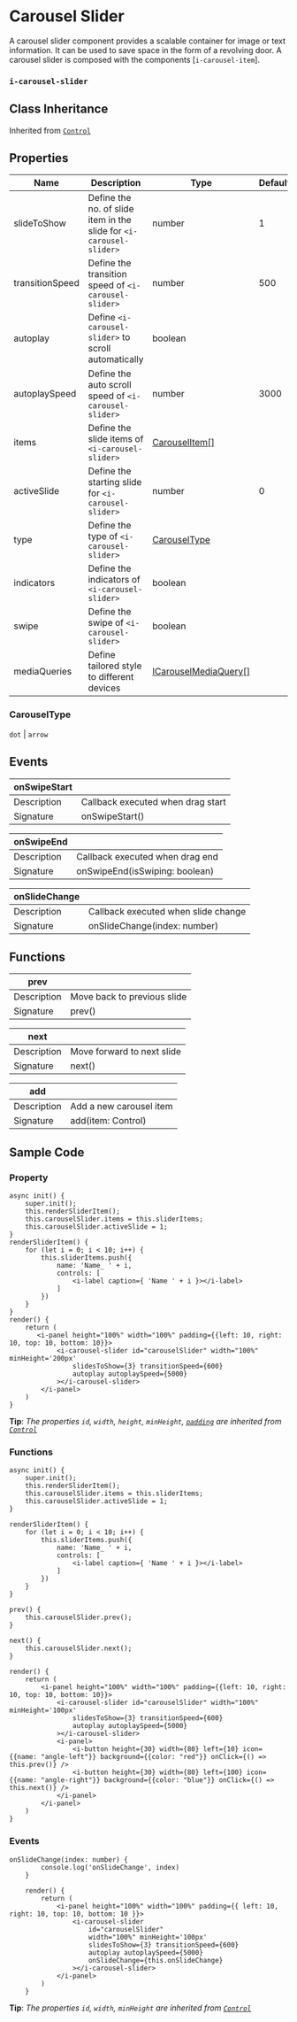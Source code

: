 # Carousel Slider

A carousel slider component provides a scalable container for image or text information. It can be used to save space in the form of a revolving door. A carousel slider is composed with the components [`i-carousel-item`].

### `i-carousel-slider`

## Class Inheritance

Inherited from [`Control`](components/Control/README.md)

## Properties

| Name            | Description                                                         | Type                                                                                     | Default |
| --------------- | ------------------------------------------------------------------- | ---------------------------------------------------------------------------------------- | ------- |
| slideToShow     | Define the no. of slide item in the slide for `<i-carousel-slider>` | number                                                                                   | 1       |
| transitionSpeed | Define the transition speed of `<i-carousel-slider>`                | number                                                                                   | 500     |
| autoplay        | Define `<i-carousel-slider>` to scroll automatically                | boolean                                                                                  |         |
| autoplaySpeed   | Define the auto scroll speed of `<i-carousel-slider>`               | number                                                                                   | 3000    |
| items           | Define the slide items of `<i-carousel-slider>`                     | [CarouselItem&#91;&#93;](components/customdatatype/README.md#carouselitem)               |         |
| activeSlide     | Define the starting slide for `<i-carousel-slider>`                 | number                                                                                   | 0       |
| type            | Define the type of `<i-carousel-slider>`                            | [CarouselType](#carouseltype)                                                            |         |
| indicators      | Define the indicators of `<i-carousel-slider>`                      | boolean                                                                                  |         |
| swipe           | Define the swipe of `<i-carousel-slider>`                           | boolean                                                                                  |         |
| mediaQueries    | Define tailored style to different devices                          | [ICarouselMediaQuery&#91;&#93;](components/customdatatype/README.md#icarouselmediaquery) |         |

### CarouselType

`dot` \| `arrow`

## Events

| **onSwipeStart** |                                   |
| ---------------- | --------------------------------- |
| Description      | Callback executed when drag start |
| Signature        | onSwipeStart()                    |

| **onSwipeEnd** |                                 |
| -------------- | ------------------------------- |
| Description    | Callback executed when drag end |
| Signature      | onSwipeEnd(isSwiping: boolean)  |

| **onSlideChange** |                                     |
| ----------------- | ----------------------------------- |
| Description       | Callback executed when slide change |
| Signature         | onSlideChange(index: number)        |

## Functions

| **prev**    |                             |
| ----------- | --------------------------- |
| Description | Move back to previous slide |
| Signature   | prev()                      |

| **next**    |                            |
| ----------- | -------------------------- |
| Description | Move forward to next slide |
| Signature   | next()                     |

| **add**     |                         |
| ----------- | ----------------------- |
| Description | Add a new carousel item |
| Signature   | add(item: Control)      |

## Sample Code

### Property

```typescript(samples/i-carousel-slider_1.tsx)
async init() {
    super.init();
    this.renderSliderItem();
    this.carouselSlider.items = this.sliderItems;
    this.carouselSlider.activeSlide = 1;
}
renderSliderItem() {
    for (let i = 0; i < 10; i++) {
        this.sliderItems.push({
            name: 'Name_ ' + i,
            controls: [
                <i-label caption={ 'Name ' + i }></i-label>
            ]
        })
    }
}
render() {
    return (
       <i-panel height="100%" width="100%" padding={{left: 10, right: 10, top: 10, bottom: 10}}>
            <i-carousel-slider id="carouselSlider" width="100%" minHeight='200px'
                slidesToShow={3} transitionSpeed={600}
                autoplay autoplaySpeed={5000}
            ></i-carousel-slider>
        </i-panel>
    )
}
```

**Tip**: _The properties `id`, `width`, `height`, `minHeight`, [`padding`](components/customdatatype/README.md#ispace) are inherited from [`Control`](components/Control/README.md)_

### Functions

```typescript(samples/i-carousel-slider_2.tsx)
async init() {
    super.init();
    this.renderSliderItem();
    this.carouselSlider.items = this.sliderItems;
    this.carouselSlider.activeSlide = 1;
}

renderSliderItem() {
    for (let i = 0; i < 10; i++) {
        this.sliderItems.push({
            name: 'Name_ ' + i,
            controls: [
                <i-label caption={ 'Name ' + i }></i-label>
            ]
        })
    }
}

prev() {
    this.carouselSlider.prev();
}

next() {
    this.carouselSlider.next();
}

render() {
    return (
        <i-panel height="100%" width="100%" padding={{left: 10, right: 10, top: 10, bottom: 10}}>
            <i-carousel-slider id="carouselSlider" width="100%" minHeight='100px'
                slidesToShow={3} transitionSpeed={600}
                autoplay autoplaySpeed={5000}
            ></i-carousel-slider>
            <i-panel>
                <i-button height={30} width={80} left={10} icon={{name: "angle-left"}} background={{color: "red"}} onClick={() => this.prev()} />
                <i-button height={30} width={80} left={100} icon={{name: "angle-right"}} background={{color: "blue"}} onClick={() => this.next()} />
            </i-panel>
        </i-panel>
    )
}
```

### Events

```typescript(samples/i-carousel-slider_3.tsx)
onSlideChange(index: number) {
        console.log('onSlideChange', index)
    }

    render() {
        return (
            <i-panel height="100%" width="100%" padding={{ left: 10, right: 10, top: 10, bottom: 10 }}>
                <i-carousel-slider
                    id="carouselSlider"
                    width="100%" minHeight='100px'
                    slidesToShow={3} transitionSpeed={600}
                    autoplay autoplaySpeed={5000}
                    onSlideChange={this.onSlideChange}
                ></i-carousel-slider>
            </i-panel>
        )
    }
```

**Tip**: _The properties `id`, `width`, `minHeight` are inherited from [`Control`](components/Control/README.md)_
